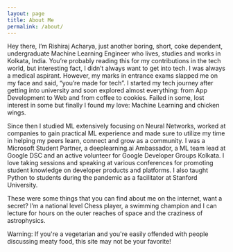```yaml
---
layout: page
title: About Me
permalink: /about/
---
```


Hey there, I’m Rishiraj Acharya, just another boring, short, coke dependent, undergraduate Machine Learning Engineer who lives, studies and works in Kolkata, India. You’re probably reading this for my contributions in the tech world, but interesting fact, I didn’t always want to get into tech. I was always a medical aspirant. However, my marks in entrance exams slapped me on my face and said, “you’re made for tech”. I started my tech journey after getting into university and soon explored almost everything: from App Development to Web and from coffee to cookies. Failed in some, lost interest in some but finally I found my love: Machine Learning and chicken wings.

Since then I studied ML extensively focusing on Neural Networks, worked at companies to gain practical ML experience and made sure to utilize my time in helping my peers learn, connect and grow as a community. I was a Microsoft Student Partner, a deeplearning.ai Ambassador, a ML team lead at Google DSC and an active volunteer for Google Developer Groups Kolkata. I love taking sessions and speaking at various conferences for promoting student knowledge on developer products and platforms. I also taught Python to students during the pandemic as a facilitator at Stanford University.

These were some things that you can find about me on the internet, want a secret? I’m a national level Chess player, a swimming champion and I can lecture for hours on the outer reaches of space and the craziness of astrophysics.

Warning: If you're a vegetarian and you're easily offended with people discussing meaty food, this site may not be your favorite!
